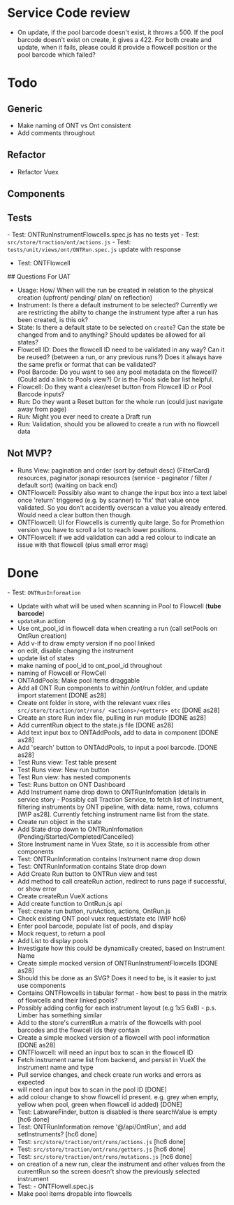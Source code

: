 # Service Code review

- On update, if the pool barcode doesn't exist, it throws a 500. If the pool barcode doesn't exist on create, it gives a 422. For both create and update, when it fails, please could it provide a flowcell position or the pool barcode which failed?

# Todo

## Generic

- Make naming of ONT vs Ont consistent
- Add comments throughout

## Refactor

- Refactor Vuex

## Components

## Tests

- Test: ONTRunInstrumentFlowcells.spec.js has no tests yet
- Test: `src/store/traction/ont/actions.js`
- Test: `tests/unit/views/ont/ONTRun.spec.js` update with response
- Test: ONTFlowcell

## Questions For UAT

- Usage: How/ When will the run be created in relation to the physical creation (upfront/ pending/ plan/ on reflection)
- Instrument: Is there a default instrument to be selected? Currently we are restricting the abilty to change the instrument type after a run has been created, is this ok?
- State: Is there a default state to be selected on `create`? Can the state be changed from and to anything? Should updates be allowed for all states?
- Flowcell ID: Does the flowcell ID need to be validated in any way? Can it be reused? (between a run, or any previous runs?) Does it always have the same prefix or format that can be validated?
- Pool Barcode: Do you want to see any pool metadata on the flowcell? (Could add a link to Pools view?) Or is the Pools side bar list helpful.
- Flowcell: Do they want a clear/reset button from Flowcell ID or Pool Barcode inputs?
- Run: Do they want a Reset button for the whole run (could just navigate away from page)
- Run: Might you ever need to create a Draft run
- Run: Validation, should you be allowed to create a run with no flowcell data

## Not MVP?

- Runs View: pagination and order (sort by default desc) (FilterCard) resources, paginator jsonapi resources (service - paginator / filter / default sort) (waiting on back end)
- ONTFlowcell: Possibly also want to change the input box into a text label once 'return' triggered (e.g. by scanner) to 'fix' that value once validated. So you don't accidently overscan a value you already entered. Would need a clear button then though.
- ONTFlowcell: UI for Flowcells is currently quite large. So for Promethion version you have to scroll a lot to reach lower positions.
- ONTFlowcell: if we add validation can add a red colour to indicate an issue with that flowcell (plus small error msg)

# Done
- Test: `ONTRunInformation`
- Update with what will be used when scanning in Pool to Flowcell (**tube barcode**)
- `updateRun` action
- Use ont_pool_id in flowcell data when creating a run (call setPools on OntRun creation)
- Add v-if to draw empty version if no pool linked
- on edit, disable changing the instrument
- update list of states
- make naming of pool_id to ont_pool_id throughout
- naming of Flowcell or FlowCell
- ONTAddPools: Make pool items draggable
- Add all ONT Run components to within /ont/run folder, and update import statement [DONE as28]
- Create ont folder in store, with the relevant vuex riles `src/store/traction/ont/runs/ <actions>/<getters> etc` [DONE as28]
- Create an store Run index file, pulling in run module [DONE as28]
- Add currentRun object to the state.js file [DONE as28]
- Add text input box to ONTAddPools, add to data in component [DONE as28]
- Add 'search' button to ONTAddPools, to input a pool barcode. [DONE as28]
- Test Runs view: Test table present
- Test Runs view: New run button
- Test Run view: has nested components
- Test: Runs button on ONT Dashboard
- Add Instrument name drop down to ONTRunInfomation (details in service story - Possibly call Traction Service, to fetch list of Instrument, filtering instruments by ONT pipeline, with data: name, rows, columns [WIP as28]. Currently fetching instrument name list from the state.
- Create run object in the state
- Add State drop down to ONTRunInfomation (Pending/Started/Completed/Cancelled)
- Store Instrument name in Vuex State, so it is accessible from other components
- Test: ONTRunInformation contains Instrument name drop down
- Test: ONTRunInformation contains State drop down
- Add Create Run button to ONTRun view and test
- Add method to call createRun action, redirect to runs page if successful, or show error
- Create createRun VueX actions
- Add create function to OntRun.js api
- Test: create run button, runAction, actions, OntRun.js
- Check existing ONT pool vuex request/state etc (WIP hc6)
- Enter pool barcode, populate list of pools, and display
- Mock request, to return a pool
- Add List to display pools
- Investigate how this could be dynamically created, based on Instrument Name
- Create simple mocked version of ONTRunInstrumentFlowcells [DONE as28]
- Should this be done as an SVG? Does it need to be, is it easier to just use components
- Contains ONTFlowcells in tabular format - how best to pass in the matrix of flowcells and their linked pools?
- Possibly adding config for each instrument layout (e.g 1x5 6x8) - p.s. Limber has something similar
- Add to the store's currentRun a matrix of the flowcells with pool barcodes and the flowcell ids they contain
- Create a simple mocked version of a flowcell with pool information [DONE as28]
- ONTFlowcell: will need an input box to scan in the flowcell ID
- Fetch instrument name list from backend, and persist in VueX the instrument name and type
- Pull service changes, and check create run works and errors as expected
- will need an input box to scan in the pool ID [DONE]
- add colour change to show flowcell id present. e.g. grey when empty, yellow when pool, green when flowcell id added) [DONE]
- Test: LabwareFinder, button is disabled is there searchValue is empty [hc6 done]
- Test: ONTRunInformation remove '@/api/OntRun', and add setInstruments? [hc6 done]
- Test: `src/store/traction/ont/runs/actions.js` [hc6 done]
- Test: `src/store/traction/ont/runs/getters.js` [hc6 done]
- Test: `src/store/traction/ont/runs/mutations.js` [hc6 done]
- on creation of a new run, clear the instrument and other values from the currentRun so the screen doesn't show the previously selected instrument
- Test: - ONTFlowell.spec.js
- Make pool items dropable into flowcells
